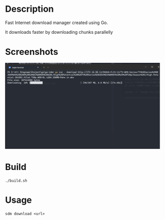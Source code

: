 # Description
Fast Internet download manager created using Go.

It downloads faster by downloading chunks parallelly

# Screenshots
![screenshot1](./screenshots/Screenshot1.png)

# Build
```
./build.sh
```

# Usage
```
sdm download <url>
```